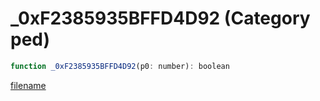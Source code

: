 # _0xF2385935BFFD4D92 (Category ped)

```js
function _0xF2385935BFFD4D92(p0: number): boolean
```

[filename](_0xF2385935BFFD4D92_m.md ':include')